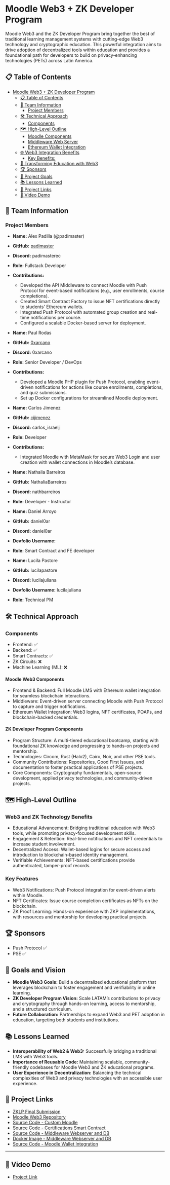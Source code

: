 # Moodle Web3 + ZK Developer Program
Moodle Web3 and the ZK Developer Program bring together the best of traditional learning management systems with cutting-edge Web3 technology and cryptographic education. This powerful integration aims to drive adoption of decentralized tools within education and provides a foundational path for developers to build on privacy-enhancing technologies (PETs) across Latin America.

## 📋 Table of Contents
- [Moodle Web3 + ZK Developer Program](#moodle-web3)
  - [📋 Table of Contents](#-table-of-contents)
  - [👥 Team Information](#-team-information)
    - [Project Members](#project-members)
  - [🛠 Technical Approach](#-technical-approach)
    - [Components](#components)
  - [🗺 High-Level Outline](#-high-level-outline)
    - [Moodle Components](#moodle-components)
    - [Middleware Web Server](#middleware-web-server)
    - [Ethereum Wallet Integration](#ethereum-wallet-integration)
  - [🌐 Web3 Integration Benefits](#-web3-integration-benefits)
    - [Key Benefits:](#key-benefits)
  - [🌟 Transforming Education with Web3](#-transforming-education-with-web3)
  - [🏆 Sponsors](#-sponsors)
  - [🎯 Project Goals](#-project-goals)
  - [📚 Lessons Learned](#-lessons-learned)
  - [🔗 Project Links](#-project-links)
  - [🎥 Video Demo](#-video-demo)

## 👥 Team Information
### Project Members
- **Name:** Alex Padilla (@padimaster)  
- **GitHub:** [padimaster](https://github.com/padimaster)  
- **Discord:** padimasterec  
- **Role:** Fullstack Developer  
- **Contributions:**
  - Developed the API Middleware to connect Moodle with Push Protocol for event-based notifications (e.g., user enrollments, course completions).
  - Created Smart Contract Factory to issue NFT certifications directly to students' Ethereum wallets.
  - Integrated Push Protocol with automated group creation and real-time notifications per course.
  - Configured a scalable Docker-based server for deployment.

- **Name:** Paul Rodas  
- **GitHub:** [0xarcano](https://github.com/0xarcano)  
- **Discord:** 0xarcano  
- **Role:** Senior Developer / DevOps  
- **Contributions:**
  - Developed a Moodle PHP plugin for Push Protocol, enabling event-driven notifications for actions like course enrollments, completions, and quiz submissions.
  - Set up Docker configurations for streamlined Moodle deployment.

- **Name:** Carlos Jimenez  
- **GitHub:** [cijimenez](https://github.com/cijimenez)  
- **Discord:** carlos_israelj  
- **Role:** Developer  
- **Contributions:**
  - Integrated Moodle with MetaMask for secure Web3 Login and user creation with wallet connections in Moodle’s database.

- **Name:**  Nathalia Barreiros
- **GitHub:** NathaliaBarreiros  
- **Discord:** nathbarreiros   
- **Role:** Developer - Instructor

- **Name:** Daniel Arroyo  
- **GitHub:**  daniel0ar
- **Discord:** daniel0ar 
- **Devfolio Username:** 
- **Role:** Smart Contract and FE developer 

- **Name:** Lucila Pastore   
- **GitHub:** lucilapastore
- **Discord:** lucilajuliana 
- **Devfolio Username:** lucilajuliana
- **Role:** Technical PM  

## 🛠 Technical Approach
### Components
- Frontend: ✅
- Backend: ✅
- Smart Contracts: ✅
- ZK Circuits: ❌
- Machine Learning (ML): ❌

#### Moodle Web3 Components
- Frontend & Backend: Full Moodle LMS with Ethereum wallet integration for seamless blockchain interactions.
- Middleware: Event-driven server connecting Moodle with Push Protocol to capture and trigger notifications.
- Ethereum Wallet Integration: Web3 logins, NFT certificates, POAPs, and blockchain-backed credentials.
  
#### ZK Developer Program Components
- Program Structure: A multi-tiered educational bootcamp, starting with foundational ZK knowledge and progressing to hands-on projects and mentorship.
- Technologies: Circom, Rust (Halo2), Cairo, Noir, and other PSE tools.
- Community Contributions: Repositories, Good First Issues, and documentation to foster practical applications of PSE projects.
- Core Components: Cryptography fundamentals, open-source development, applied privacy technologies, and community-driven projects.

## 🗺 High-Level Outline
### Web3 and ZK Technology Benefits
- Educational Advancement: Bridging traditional education with Web3 tools, while promoting privacy-focused development skills.
- Engagement & Retention: Real-time notifications and NFT credentials to increase student involvement.
- Decentralized Access: Wallet-based logins for secure access and introduction to blockchain-based identity management.
- Verifiable Achievements: NFT-based certifications provide authenticated, tamper-proof records.
### Key Features
- Web3 Notifications: Push Protocol integration for event-driven alerts within Moodle.
- NFT Certificates: Issue course completion certificates as NFTs on the blockchain.
- ZK Proof Learning: Hands-on experience with ZKP implementations, with resources and mentorship for developing practical projects.
 
## 🏆 Sponsors
- Push Protocol ✅
- PSE ✅

## 🎯 Goals and Vision
- **Moodle Web3 Goals:** Build a decentralized educational platform that leverages blockchain to foster engagement and verifiability in online learning.
- **ZK Developer Program Vision:** Scale LATAM’s contributions to privacy and cryptography through hands-on learning, access to mentorship, and a structured curriculum.
- **Future Collaboration:** Partnerships to expand Web3 and PET adoption in education, targeting both students and institutions.

## 📚 Lessons Learned
- **Interoperability of Web2 & Web3:** Successfully bridging a traditional LMS with Web3 tools.
- **Importance of Reusable Code:** Maintaining scalable, community-friendly codebases for Moodle Web3 and ZK educational programs.
- **User Experience in Decentralization:** Balancing the technical complexities of Web3 and privacy technologies with an accessible user experience.

## 🔗 Project Links
- [ZKLP Final Submission](https://www.canva.com/design/DAGVyfW9XEE/Cn8ak01eYwPkuH-CK6YZVA/edit?utm_content=DAGVyfW9XEE&utm_campaign=designshare&utm_medium=link2&utm_source=sharebutton)
- [Moodle Web3 Repository](https://github.com/Privacy-Lab-Latam-Builders/moodle-web3)
- [Source Code - Custom Moodle](https://github.com/Privacy-Lab-Latam-Builders/moodle)
- [Source Code - Certifications Smart Contract](https://github.com/padimaster/certifications-smart-contract)
- [Source Code - Middleware Webserver and DB](https://github.com/padimaster/moodle-web3)
- [Docker Image - Middleware Webserver and DB](https://hub.docker.com/repository/docker/padimaster/moodle-push/general)
- [Source Code - Moodle Wallet Integration](https://github.com/Privacy-Lab-Latam-Builders/moodle/tree/login-web3)

---

## 🎥 Video Demo
- [Project Link](https://drive.google.com/file/d/1gAhVLpTACJlL_sYz9cHEVLpWEtlVS4PJ/view?usp=sharing)
